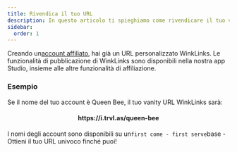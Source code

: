 ```yaml
---
title: Rivendica il tuo URL
description: In questo articolo ti spieghiamo come rivendicare il tuo vanity URL WinkLinks.
sidebar:
  order: 1
---
```

Creando un[account affiliato](/studio/what-is-studio), hai già un URL personalizzato WinkLinks. Le funzionalità di pubblicazione di WinkLinks sono disponibili nella nostra app Studio, insieme alle altre funzionalità di affiliazione.

### Esempio

Se il nome del tuo account è Queen Bee, il tuo vanity URL WinkLinks sarà:

<h4 align="center">https://i.trvl.as/queen-bee</h4>


I nomi degli account sono disponibili su un`first come - first serve`base - Ottieni il tuo URL univoco finché puoi!

